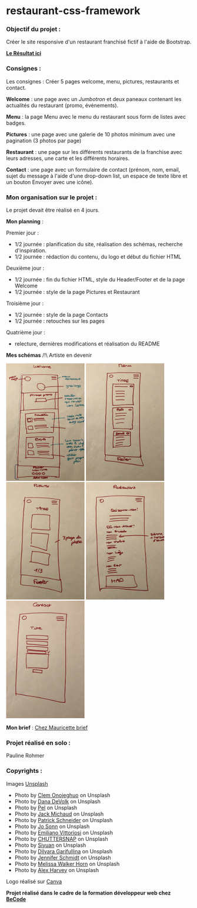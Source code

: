 # restaurant-css-framework

### Objectif du projet :

Créer le site responsive d'un restaurant franchisé fictif à l'aide de Bootstrap. 

**[Le Résultat ici](https://rohmerpauline.github.io/restaurant-css-framework/)**


### Consignes :

Les consignes : Créer 5 pages welcome, menu, pictures, restaurants et contact.

**Welcome** : une page avec un *Jumbotron* et deux paneaux contenant les actualités du restaurant (promo, événements).

**Menu** : la page Menu avec le menu du restaurant sous form de listes avec badges.

**Pictures** : une page avec une galerie de 10 photos minimum avec une pagination (3 photos par page)

**Restaurant** : une page sur les différents restaurants de la franchise avec leurs adresses, une carte et les différents horaires.

**Contact** : une page avec un formulaire de contact (prénom, nom, email, sujet du message à l'aide d'une drop-down list, un espace de texte libre et un bouton Envoyer avec une icône).


### Mon organisation sur le projet :

Le projet devait être réalisé en 4 jours. 

**Mon planning** : 

Premier jour : 
- 1/2 journée : planification du site, réalisation des schémas, recherche d'inspiration.
- 1/2 journée : rédaction du contenu, du logo et début du fichier HTML

Deuxième jour : 
- 1/2 journée : fin du fichier HTML, style du Header/Footer et de la page Welcome
- 1/2 journée : style de la page Pictures et Restaurant

Troisième jour : 
- 1/2 journée : style de la page Contacts
- 1/2 journée : retouches sur les pages

Quatrième jour : 
- relecture, dernières modifications et réalisation du README

**Mes schémas** /!\ Artiste en devenir

![Welcome](images/welcome.png) ![Menu](images/Menu.png)
![Pictures](images/Pictures.png) ![Restaurants](images/Aboutus.png)
![Contact](images/contact.png)

**Mon brief** : [Chez Mauricette brief](https://github.com/rohmerpauline/restaurant-css-framework/blob/main/Chez%20Mauricette%20-%20brief.pdf)


### Projet réalisé en solo : 

Pauline Rohmer


### Copyrights :

Images [Unsplash](https://unsplash.com)

* Photo by [Clem Onojeghuo](https://unsplash.com/@clemono?utm_source=unsplash&utm_medium=referral&utm_content=creditCopyText) on Unsplash
* Photo by [Dana DeVolk](https://unsplash.com/@thissillygirlskitchen?utm_source=unsplash&utm_medium=referral&utm_content=creditCopyText) on Unsplash
* Photo by [Pel](https://unsplash.com/@cha_pel?utm_source=unsplash&utm_medium=referral&utm_content=creditCopyText) on Unsplash
* Photo by [Jack Michaud](https://unsplash.com/@jackmichaud?utm_source=unsplash&utm_medium=referral&utm_content=creditCopyText) on Unsplash
* Photo by [Patrick Schneider](https://unsplash.com/@patrick_schneider?utm_source=unsplash&utm_medium=referral&utm_content=creditCopyText) on Unsplash
* Photo by [Jo Sonn](https://unsplash.com/@foodreich?utm_source=unsplash&utm_medium=referral&utm_content=creditCopyText) on Unsplash
* Photo by [Emiliano Vittoriosi](https://unsplash.com/photos/OFismyezPnY) on Unsplash
* Photo by [CHUTTERSNAP](https://unsplash.com/@chuttersnap?utm_source=unsplash&utm_medium=referral&utm_content=creditCopyText) on Unsplash
* Photo by [Siyuan](https://unsplash.com/@jsycra?utm_source=unsplash&utm_medium=referral&utm_content=creditCopyText) on Unsplash
* Photo by [Dilyara Garifullina](https://unsplash.com/@dilja96?utm_source=unsplash&utm_medium=referral&utm_content=creditCopyText) on Unsplash
* Photo by [Jennifer Schmidt](https://unsplash.com/@jsfoodphotography?utm_source=unsplash&utm_medium=referral&utm_content=creditCopyText) on Unsplash
* Photo by [Melissa Walker Horn](https://unsplash.com/@sugercoatit?utm_source=unsplash&utm_medium=referral&utm_content=creditCopyText) on Unsplash
* Photo by [Alex Harvey](https://unsplash.com/@alexharvey?utm_source=unsplash&utm_medium=referral&utm_content=creditCopyText) on Unsplash

Logo réalisé sur [Canva](https://canva.com)


**Projet réalisé dans le cadre de la formation développeur web chez [BeCode](https://becode.org/)**